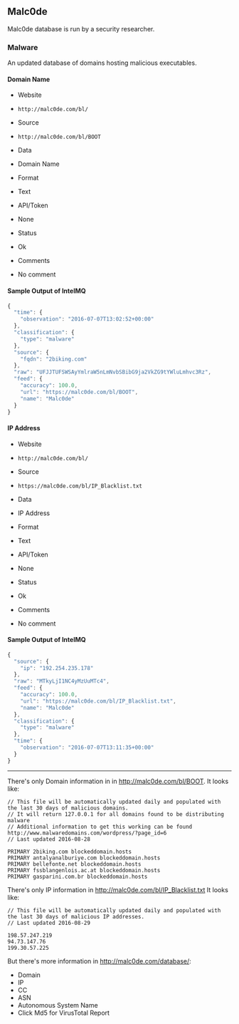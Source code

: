 ## Malc0de

Malc0de database is run by a security researcher.

### Malware

An updated database of domains hosting malicious executables.

#### Domain Name
>
* Website
 - `http://malc0de.com/bl/`
* Source
 - `http://malc0de.com/bl/BOOT`
* Data
 - Domain Name
* Format
 - Text
* API/Token
 - None
* Status
 - Ok
* Comments
 - No comment

#### Sample Output of IntelMQ

```javascript
{
  "time": {
    "observation": "2016-07-07T13:02:52+00:00"
  },
  "classification": {
    "type": "malware"
  },
  "source": {
    "fqdn": "2biking.com"
  },
  "raw": "UFJJTUFSWSAyYmlraW5nLmNvbSBibG9ja2VkZG9tYWluLmhvc3Rz",
  "feed": {
    "accuracy": 100.0,
    "url": "https://malc0de.com/bl/BOOT",
    "name": "Malc0de"
  }
}
```

#### IP Address
>
* Website
 - `http://malc0de.com/bl/`
* Source
 - `https://malc0de.com/bl/IP_Blacklist.txt`
* Data
 - IP Address
* Format
 - Text
* API/Token
 - None
* Status
 - Ok
* Comments
 - No comment

#### Sample Output of IntelMQ

```javascript
{
  "source": {
    "ip": "192.254.235.178"
  },
  "raw": "MTkyLjI1NC4yMzUuMTc4",
  "feed": {
    "accuracy": 100.0,
    "url": "https://malc0de.com/bl/IP_Blacklist.txt",
    "name": "Malc0de"
  },
  "classification": {
    "type": "malware"
  },
  "time": {
    "observation": "2016-07-07T13:11:35+00:00"
  }
}
```

----

There's only Domain information in  in http://malc0de.com/bl/BOOT. It looks like:

    // This file will be automatically updated daily and populated with the last 30 days of malicious domains.
    // It will return 127.0.0.1 for all domains found to be distributing malware
    // Additional information to get this working can be found http://www.malwaredomains.com/wordpress/?page_id=6
    // Last updated 2016-08-28  

    PRIMARY 2biking.com blockeddomain.hosts
    PRIMARY antalyanalburiye.com blockeddomain.hosts
    PRIMARY bellefonte.net blockeddomain.hosts
    PRIMARY fssblangenlois.ac.at blockeddomain.hosts
    PRIMARY gasparini.com.br blockeddomain.hosts

There's only IP information in http://malc0de.com/bl/IP_Blacklist.txt
It looks like:

	// This file will be automatically updated daily and populated with the last 30 days of malicious IP addresses.
	// Last updated 2016-08-29	

	198.57.247.219
	94.73.147.76
	199.30.57.225

But there's more information in http://malc0de.com/database/:

* Domain
* IP
* CC
* ASN
* Autonomous System Name
* Click Md5 for VirusTotal Report
